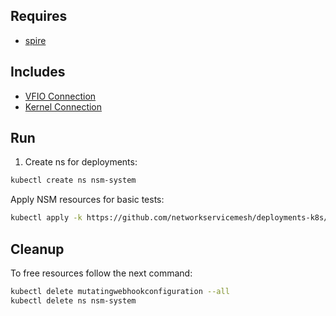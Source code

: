 ## Requires

- [spire](../spire)

## Includes

- [VFIO Connection](../use-cases/Vfio2Noop)
- [Kernel Connection](../use-cases/SriovKernel2Noop)

## Run

1. Create ns for deployments:
```bash
kubectl create ns nsm-system
```

Apply NSM resources for basic tests:
```bash
kubectl apply -k https://github.com/networkservicemesh/deployments-k8s/examples/sriov?ref=06269e4bd657e4fafbea198ea50cb30feede33f5
```

## Cleanup

To free resources follow the next command:
```bash
kubectl delete mutatingwebhookconfiguration --all
kubectl delete ns nsm-system
```
